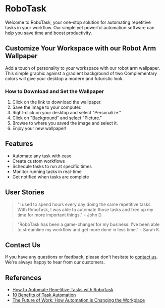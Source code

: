 <!--font:Raleway-->

# RoboTask

Welcome to RoboTask, your one-stop solution for automating repetitive tasks in your workflow. Our simple yet powerful automation software can help you save time and boost productivity.

## Customize Your Workspace with our Robot Arm Wallpaper

Add a touch of personality to your workspace with our robot arm wallpaper. This simple graphic against a gradient background of two Com<wbr>ple<wbr>men<wbr>ta<wbr>ry colors will give your desktop a modern and futuristic look.

### How to Download and Set the Wallpaper

1. Click on the link to download the wallpaper.
2. Save the image to your computer.
3. Right-click on your desktop and select "Personalize."
4. Click on "Background" and select "Picture."
5. Browse to where you saved the image and select it.
6. Enjoy your new wallpaper!

## Features

-   Automate any task with ease
-   Create custom workflows
-   Schedule tasks to run at specific times
-   Monitor running tasks in real-time
-   Get notified when tasks are complete

## User Stories

> "I used to spend hours every day doing the same repetitive tasks. With RoboTask, I was able to automate those tasks and free up my time for more important things." - John D.

> "RoboTask has been a game-changer for my business. I've been able to streamline my workflow and get more done in less time." - Sarah K.

## Contact Us

If you have any questions or feedback, please don't hesitate to [contact us](#contact). We're always happy to hear from our customers.

## References

-   [How to Automate Repetitive Tasks with RoboTask](#)
-   [10 Benefits of Task Automation](#)
-   [The Future of Work: How Automation is Changing the Workplace](#)

<!--

Write me content for website with wallpaper which alt text is:

"A wallpaper with a simple graphic of a robot arm, against a gradient background of two Com<wbr>ple<wbr>men<wbr>ta<wbr>ry colors."

The name/title of the page should not be 1:1 copy of the alt text but rather a real content of the website which is using this wallpaper.

- Use markdown format
- Start with heading
- Heading should be short and concise
- The content should look like a real website
- The website should not be about the wallpaper, wallpaper is just a related background
- Heading should be contain work "wallpaper" or "background"
- Include real sections like references, contact, user stories, etc. use things relevant to the page purpose.
- Feel free to use structure like headings, bullets, numbering, blockquotes, paragraphs, horizontal lines, etc.
- You can use formatting like bold or _italic_
- You can include UTF-8 emojis
- Links should be only #hash anchors (and you can refer to the document itself)
- Do not include images


---


# RoboTask - Automate Your Workflow with Ease

Welcome to RoboTask, your one-stop solution for automating repetitive tasks in your workflow. Our simple yet powerful automation software can help you save time and boost productivity.

## Customize Your Workspace with our Robot Arm Wallpaper

Add a touch of personality to your workspace with our robot arm wallpaper. This simple graphic against a gradient background of two Com<wbr>ple<wbr>men<wbr>ta<wbr>ry colors will give your desktop a modern and futuristic look.

### How to Download and Set the Wallpaper

1. Click on the link to download the wallpaper.
2. Save the image to your computer.
3. Right-click on your desktop and select "Personalize."
4. Click on "Background" and select "Picture."
5. Browse to where you saved the image and select it.
6. Enjoy your new wallpaper!

## Features

- Automate any task with ease
- Create custom workflows
- Schedule tasks to run at specific times
- Monitor running tasks in real-time
- Get notified when tasks are complete

## User Stories

> "I used to spend hours every day doing the same repetitive tasks. With RoboTask, I was able to automate those tasks and free up my time for more important things." - John D.

> "RoboTask has been a game-changer for my business. I've been able to streamline my workflow and get more done in less time." - Sarah K.

## Contact Us

If you have any questions or feedback, please don't hesitate to [contact us](#contact). We're always happy to hear from our customers.

## References

- [How to Automate Repetitive Tasks with RoboTask](#)
- [10 Benefits of Task Automation](#)
- [The Future of Work: How Automation is Changing the Workplace](#)

-->
